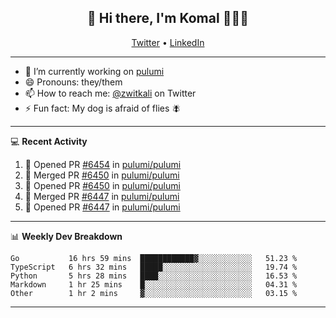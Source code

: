 <h2 align="center"> 👋 Hi there, I'm Komal 🧑🏾‍💻 </h2>
<p align="center">
    <a href="https://twitter.com/zwitkali">Twitter</a> •
    <a href="https://www.linkedin.com/in/komal-ali/">LinkedIn</a>
</p>

--------

- 🔭 I’m currently working on [pulumi](https://github.com/pulumi/pulumi)
- 😄 Pronouns: they/them
- 📫 How to reach me: [@zwitkali](https://twitter.com/zwitkali) on Twitter
- ⚡ Fun fact: My dog is afraid of flies 🪰

--------
💻 **Recent Activity**

<!--START_SECTION:activity-->
1. 💪 Opened PR [#6454](https://github.com/pulumi/pulumi/pull/6454) in [pulumi/pulumi](https://github.com/pulumi/pulumi)
2. 🎉 Merged PR [#6450](https://github.com/pulumi/pulumi/pull/6450) in [pulumi/pulumi](https://github.com/pulumi/pulumi)
3. 💪 Opened PR [#6450](https://github.com/pulumi/pulumi/pull/6450) in [pulumi/pulumi](https://github.com/pulumi/pulumi)
4. 🎉 Merged PR [#6447](https://github.com/pulumi/pulumi/pull/6447) in [pulumi/pulumi](https://github.com/pulumi/pulumi)
5. 💪 Opened PR [#6447](https://github.com/pulumi/pulumi/pull/6447) in [pulumi/pulumi](https://github.com/pulumi/pulumi)
<!--END_SECTION:activity-->

--------

📊 **Weekly Dev Breakdown**
<!--START_SECTION:waka-->
```text
Go           16 hrs 59 mins  ████████████▓░░░░░░░░░░░░   51.23 % 
TypeScript   6 hrs 32 mins   █████░░░░░░░░░░░░░░░░░░░░   19.74 % 
Python       5 hrs 28 mins   ████░░░░░░░░░░░░░░░░░░░░░   16.53 % 
Markdown     1 hr 25 mins    █░░░░░░░░░░░░░░░░░░░░░░░░   04.31 % 
Other        1 hr 2 mins     ▓░░░░░░░░░░░░░░░░░░░░░░░░   03.15 % 
```
<!--END_SECTION:waka-->

--------